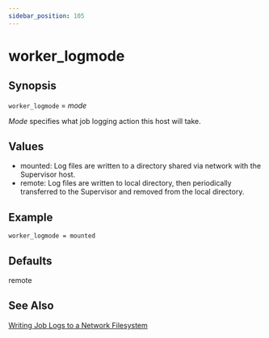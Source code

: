 ```yaml
---
sidebar_position: 105
---
```


# worker_logmode

## Synopsis

`worker_logmode` = _mode_

_Mode_ specifies what job logging action this host will take.

## Values

  * mounted: Log files are written to a directory shared via network with the Supervisor host.
  * remote: Log files are written to local directory, then periodically transferred to the Supervisor and removed from the local directory.

## Example

```
worker_logmode = mounted
```

## Defaults

remote

## See Also

[Writing Job Logs to a Network Filesystem](../configuring-qube/log-files/Writing+Job+Logs+to+a+Network+Filesystem)

